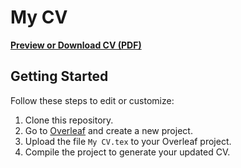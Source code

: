 # My CV

[**Preview or Download CV (PDF)**](CV.pdf)

## Getting Started

Follow these steps to edit or customize:

1. Clone this repository.
2. Go to [Overleaf](https://overleaf.com) and create a new project.
3. Upload the file `My CV.tex` to your Overleaf project.
4. Compile the project to generate your updated CV.
